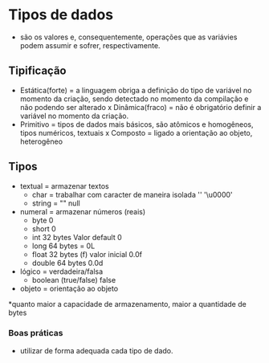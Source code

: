 # Tipos de dados 

- são os valores e, consequentemente, operações que as variávies podem
assumir e sofrer, respectivamente.
 
## Tipificação 

- Estática(forte) = a linguagem obriga a definição do tipo de variável 
no momento da criação, sendo detectado no momento da compilação e não
podendo ser alterado x Dinâmica(fraco) = não é obrigatório definir a 
variável no momento da criação.
- Primitivo = tipos de dados mais básicos, são atômicos e homogêneos, 
tipos numéricos, textuais x Composto = ligado a orientação ao objeto, 
heterogêneo

## Tipos 

- textual = armazenar textos
  * char = trabalhar com caracter de maneira isolada '' '\u0000'
  * string = ""                                          null
- numeral = armazenar números (reais)
  * byte                                                 0
  * short                                                0
  * int 32 bytes                  Valor default          0
  * long 64 bytes                       =                0L
  * float 32 bytes (f)            valor inicial          0.0f
  * double 64 bytes                                      0.0d
- lógico = verdadeira/falsa 
  * boolean (true/false)                                 false 
- objeto = orientação ao objeto

*quanto maior a capacidade de armazenamento, maior a quantidade de 
bytes

### Boas práticas

- utilizar de forma adequada cada tipo de dado.

